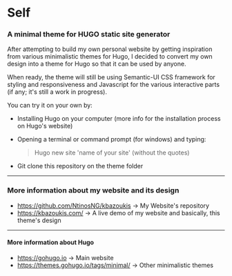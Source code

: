 # Self
### A minimal theme for HUGO static site generator

After attempting to build my own personal website by getting inspiration from various minimalistic themes for Hugo, I decided to convert my own design into a theme for Hugo so that it can be used by anyone.

When ready, the theme will still be using Semantic-UI CSS framework for styling and responsiveness and Javascript for the various interactive parts (if any; it's still a work in progress).

You can try it on your own by:

- Installing Hugo on your computer (more info for the installation process on Hugo's website) 
- Opening a terminal or command prompt (for windows) and typing:
    
    > Hugo new site 'name of your site' (without the quotes)

- Git clone this repository on the theme folder

---

### More information about my website and its design

* https://github.com/NtinosNG/kbazoukis -> My Website's repository
* https://kbazoukis.com/ -> A live demo of my website and basically, this theme's design

---

#### More information about Hugo

* https://gohugo.io -> Main website
* https://themes.gohugo.io/tags/minimal/ -> Other minimalistic themes

